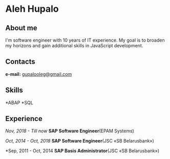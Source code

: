 # Aleh Hupalo

## About me
I'm software engineer with 10 years of IT experience.
My goal is to broaden my horizons and gain additional skills in JavaScript development.

## Contacts
**e-mail:** gupalooleg@gmail.com

## Skills
*ABAP
*SQL

## Experience
*Nov, 2018 - Till now*
**SAP Software Engineer**(EPAM Systems)

*Oct, 2014 - Oct, 2018*
**SAP Software Engineer**(JSC «SB Belarusbank»)

*Sep, 2011 - Oct, 2014
**SAP Basis Administrator**(JSC «SB Belarusbank»)